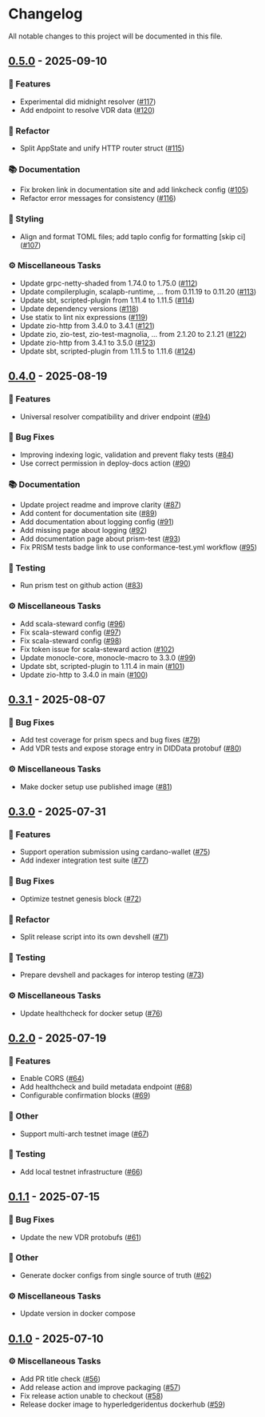 # Changelog

All notable changes to this project will be documented in this file.

## [0.5.0](https://github.com/hyperledger-identus/neoprism/releases/tag/v0.5.0) - 2025-09-10

### 🚀 Features

- Experimental did midnight resolver ([#117](https://github.com/hyperledger-identus/neoprism/pull/117))
- Add endpoint to resolve VDR data ([#120](https://github.com/hyperledger-identus/neoprism/pull/120))

### 🚜 Refactor

- Split AppState and unify HTTP router struct ([#115](https://github.com/hyperledger-identus/neoprism/pull/115))

### 📚 Documentation

- Fix broken link in documentation site and add linkcheck config ([#105](https://github.com/hyperledger-identus/neoprism/pull/105))
- Refactor error messages for consistency ([#116](https://github.com/hyperledger-identus/neoprism/pull/116))

### 🎨 Styling

- Align and format TOML files; add taplo config for formatting [skip ci] ([#107](https://github.com/hyperledger-identus/neoprism/pull/107))

### ⚙️ Miscellaneous Tasks

- Update grpc-netty-shaded from 1.74.0 to 1.75.0 ([#112](https://github.com/hyperledger-identus/neoprism/pull/112))
- Update compilerplugin, scalapb-runtime, ... from 0.11.19 to 0.11.20 ([#113](https://github.com/hyperledger-identus/neoprism/pull/113))
- Update sbt, scripted-plugin from 1.11.4 to 1.11.5 ([#114](https://github.com/hyperledger-identus/neoprism/pull/114))
- Update dependency versions ([#118](https://github.com/hyperledger-identus/neoprism/pull/118))
- Use statix to lint nix expressions ([#119](https://github.com/hyperledger-identus/neoprism/pull/119))
- Update zio-http from 3.4.0 to 3.4.1 ([#121](https://github.com/hyperledger-identus/neoprism/pull/121))
- Update zio, zio-test, zio-test-magnolia, ... from 2.1.20 to 2.1.21 ([#122](https://github.com/hyperledger-identus/neoprism/pull/122))
- Update zio-http from 3.4.1 to 3.5.0 ([#123](https://github.com/hyperledger-identus/neoprism/pull/123))
- Update sbt, scripted-plugin from 1.11.5 to 1.11.6 ([#124](https://github.com/hyperledger-identus/neoprism/pull/124))

## [0.4.0](https://github.com/hyperledger-identus/neoprism/releases/tag/v0.4.0) - 2025-08-19

### 🚀 Features

- Universal resolver compatibility and driver endpoint ([#94](https://github.com/hyperledger-identus/neoprism/pull/94))

### 🐛 Bug Fixes

- Improving indexing logic, validation and prevent flaky tests ([#84](https://github.com/hyperledger-identus/neoprism/pull/84))
- Use correct permission in deploy-docs action ([#90](https://github.com/hyperledger-identus/neoprism/pull/90))

### 📚 Documentation

- Update project readme and improve clarity ([#87](https://github.com/hyperledger-identus/neoprism/pull/87))
- Add content for documentation site ([#89](https://github.com/hyperledger-identus/neoprism/pull/89))
- Add documentation about logging config ([#91](https://github.com/hyperledger-identus/neoprism/pull/91))
- Add missing page about logging ([#92](https://github.com/hyperledger-identus/neoprism/pull/92))
- Add documentation page about prism-test ([#93](https://github.com/hyperledger-identus/neoprism/pull/93))
- Fix PRISM tests badge link to use conformance-test.yml workflow ([#95](https://github.com/hyperledger-identus/neoprism/pull/95))

### 🧪 Testing

- Run prism test on github action ([#83](https://github.com/hyperledger-identus/neoprism/pull/83))

### ⚙️ Miscellaneous Tasks

- Add scala-steward config ([#96](https://github.com/hyperledger-identus/neoprism/pull/96))
- Fix scala-steward config ([#97](https://github.com/hyperledger-identus/neoprism/pull/97))
- Fix scala-steward config ([#98](https://github.com/hyperledger-identus/neoprism/pull/98))
- Fix token issue for scala-steward action ([#102](https://github.com/hyperledger-identus/neoprism/pull/102))
- Update monocle-core, monocle-macro to 3.3.0 ([#99](https://github.com/hyperledger-identus/neoprism/pull/99))
- Update sbt, scripted-plugin to 1.11.4 in main ([#101](https://github.com/hyperledger-identus/neoprism/pull/101))
- Update zio-http to 3.4.0 in main ([#100](https://github.com/hyperledger-identus/neoprism/pull/100))

## [0.3.1](https://github.com/hyperledger-identus/neoprism/releases/tag/v0.3.1) - 2025-08-07

### 🐛 Bug Fixes

- Add test coverage for prism specs and bug fixes ([#79](https://github.com/hyperledger-identus/neoprism/pull/79))
- Add VDR tests and expose storage entry in DIDData protobuf ([#80](https://github.com/hyperledger-identus/neoprism/pull/80))

### ⚙️ Miscellaneous Tasks

- Make docker setup use published image ([#81](https://github.com/hyperledger-identus/neoprism/pull/81))

## [0.3.0](https://github.com/hyperledger-identus/neoprism/releases/tag/v0.3.0) - 2025-07-31

### 🚀 Features

- Support operation submission using cardano-wallet ([#75](https://github.com/hyperledger-identus/neoprism/pull/75))
- Add indexer integration test suite ([#77](https://github.com/hyperledger-identus/neoprism/pull/77))

### 🐛 Bug Fixes

- Optimize testnet genesis block ([#72](https://github.com/hyperledger-identus/neoprism/pull/72))

### 🚜 Refactor

- Split release script into its own devshell ([#71](https://github.com/hyperledger-identus/neoprism/pull/71))

### 🧪 Testing

- Prepare devshell and packages for interop testing ([#73](https://github.com/hyperledger-identus/neoprism/pull/73))

### ⚙️ Miscellaneous Tasks

- Update healthcheck for docker setup ([#76](https://github.com/hyperledger-identus/neoprism/pull/76))

## [0.2.0](https://github.com/hyperledger-identus/neoprism/releases/tag/v0.2.0) - 2025-07-19

### 🚀 Features

- Enable CORS ([#64](https://github.com/hyperledger-identus/neoprism/pull/64))
- Add healthcheck and build metadata endpoint ([#68](https://github.com/hyperledger-identus/neoprism/pull/68))
- Configurable confirmation blocks ([#69](https://github.com/hyperledger-identus/neoprism/pull/69))

### 💼 Other

- Support multi-arch testnet image ([#67](https://github.com/hyperledger-identus/neoprism/pull/67))

### 🧪 Testing

- Add local testnet infrastructure ([#66](https://github.com/hyperledger-identus/neoprism/pull/66))

## [0.1.1](https://github.com/hyperledger-identus/neoprism/releases/tag/v0.1.1) - 2025-07-15

### 🐛 Bug Fixes

- Update the new VDR protobufs ([#61](https://github.com/hyperledger-identus/neoprism/pull/61))

### 💼 Other

- Generate docker configs from single source of truth ([#62](https://github.com/hyperledger-identus/neoprism/pull/62))

### ⚙️ Miscellaneous Tasks

- Update version in docker compose

## [0.1.0](https://github.com/hyperledger-identus/neoprism/releases/tag/v0.1.0) - 2025-07-10

### ⚙️ Miscellaneous Tasks

- Add PR title check ([#56](https://github.com/hyperledger-identus/neoprism/pull/56))
- Add release action and improve packaging ([#57](https://github.com/hyperledger-identus/neoprism/pull/57))
- Fix release action unable to checkout ([#58](https://github.com/hyperledger-identus/neoprism/pull/58))
- Release docker image to hyperledgeridentus dockerhub ([#59](https://github.com/hyperledger-identus/neoprism/pull/59))

<!-- generated by git-cliff -->
